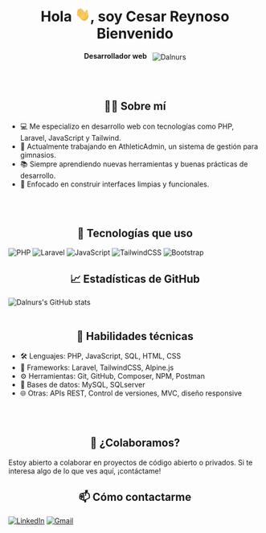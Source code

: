 <h1 align="center">Hola <img src="https://raw.githubusercontent.com/ABSphreak/ABSphreak/master/gifs/Hi.gif" width="30px">, soy Cesar Reynoso Bienvenido</h1>
<p align="center">
  <strong align="center">Desarrollador web </strong>
  <img style="margin-left: 8px;" align="center" src="https://komarev.com/ghpvc/?username=Dalnurs" alt="Dalnurs"/>
</p>
<br>
<br>
<p>
<h2 align="center">👨‍💻 Sobre mí</h2>

- 💻 Me especializo en desarrollo web con tecnologías como PHP, Laravel, JavaScript y Tailwind.
- 🚀 Actualmente trabajando en AthleticAdmin, un sistema de gestión para gimnasios.
- 📚 Siempre aprendiendo nuevas herramientas y buenas prácticas de desarrollo.
- 🎯 Enfocado en construir interfaces limpias y funcionales.
</p>
<br>
<br>

### <h2 align="center">🧰 Tecnologías que uso</h2>

![PHP](https://img.shields.io/badge/PHP-777BB4?style=for-the-badge&logo=php&logoColor=white)
![Laravel](https://img.shields.io/badge/Laravel-FF2D20?style=for-the-badge&logo=laravel&logoColor=white)
![JavaScript](https://img.shields.io/badge/JavaScript-F7DF1E?style=for-the-badge&logo=javascript&logoColor=black)
![TailwindCSS](https://img.shields.io/badge/Tailwind_CSS-38B2AC?style=for-the-badge&logo=tailwind-css&logoColor=white)
![Bootstrap](https://img.shields.io/badge/Bootstrap-7952B3?style=for-the-badge&logo=bootstrap&logoColor=white)


### <h2 align="center">📈 Estadísticas de GitHub</h2>

![Dalnurs's GitHub stats](https://github-readme-stats.vercel.app/api?username=Dalnurs&show_icons=true&theme=radical)
<br>
<br>

### <h2 align="center">🧠 Habilidades técnicas</h2>

- 🛠️ Lenguajes: PHP, JavaScript, SQL, HTML, CSS
- 🧪 Frameworks: Laravel, TailwindCSS, Alpine.js
- ⚙️ Herramientas: Git, GitHub, Composer, NPM, Postman
- 💾 Bases de datos: MySQL, SQLserver
- 🌐 Otras: APIs REST, Control de versiones, MVC, diseño responsive
<br>
<br>

### <h2 align="center">🤝 ¿Colaboramos?</h2>

Estoy abierto a colaborar en proyectos de código abierto o privados. Si te interesa algo de lo que ves aquí, ¡contáctame!


### <h2 align="center">📫 Cómo contactarme</h2>

[![LinkedIn](https://img.shields.io/badge/LinkedIn-blue?style=for-the-badge&logo=linkedin&logoColor=white)](https://www.linkedin.com/in/cesar-reyandre-b8a60826a/)
[![Gmail](https://img.shields.io/badge/Gmail-D14836?style=for-the-badge&logo=gmail&logoColor=white)](mailto:cesarmanuelreynosoandrade1@gmail.com)
